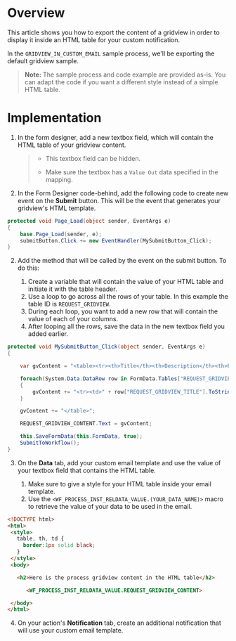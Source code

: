 # Overview
This article shows you how to export the content of a gridview in order to display it inside an HTML table for your custom notification.

In the `GRIDVIEW_IN_CUSTOM_EMAIL` sample process, we'll be exporting the default gridview sample.

> **Note:** The sample process and code example are provided as-is. You can adapt the code if you want a different style instead of a simple HTML table.

# Implementation

1. In the form designer, add a new textbox field, which will contain the HTML table of your gridview content.
   > * This textbox field can be hidden.
   >
   > * Make sure the textbox has a `Value Out` data specified in the mapping.

2. In the Form Designer code-behind, add the following code to create new event on the **Submit** button. This will be the event that generates your gridview's HTML template.

```cs
protected void Page_Load(object sender, EventArgs e) 
{ 
    base.Page_Load(sender, e); 
    submitButton.Click += new EventHandler(MySubmitButton_Click); 
} 
```

2. Add the method that will be called by the event on the submit button. To do this:

    1. Create a variable that will contain the value of your HTML table and initiate it with the table header.
    2. Use a loop to go across all the rows of your table. In this example the table ID is `REQUEST_GRIDVIEW`.
    3. During each loop, you want to add a new row that will contain the value of each of your columns.
    4. After looping all the rows, save the data in the new textbox field you added earlier.

```cs
protected void MySubmitButton_Click(object sender, EventArgs e) 
{ 

    var gvContent = "<table><tr><th>Title</th><th>Description</th><th>Price</th></tr>";

    foreach(System.Data.DataRow row in FormData.Tables["REQUEST_GRIDVIEW"].Rows)
    {	
        gvContent += "<tr><td>" + row["REQUEST_GRIDVIEW_TITLE"].ToString() + "</td><td>" + row["REQUEST_GRIDVIEW_DESCRIPTION"].ToString() + "</td><td>" + row["REQUEST_GRIDVIEW_PRICE"].ToString() + "</td></tr>";	
    }

    gvContent += "</table>";

    REQUEST_GRIDVIEW_CONTENT.Text = gvContent;

    this.SaveFormData(this.FormData, true); 
    SubmitToWorkflow(); 
}
```

3. On the **Data** tab, add your custom email template and use the value of your textbox field that contains the HTML table.

    1. Make sure to give a style for your HTML table inside your email template.
    2. Use the `<WF_PROCESS_INST_RELDATA_VALUE.(YOUR_DATA_NAME)>` macro  to retrieve the value of your data to be used in the email.

```html
<!DOCTYPE html>
<html>
 <style>
   table, th, td {
     border:1px solid black;
   }
 </style>
 <body>

   <h2>Here is the process gridview content in the HTML table</h2>

      <WF_PROCESS_INST_RELDATA_VALUE.REQUEST_GRIDVIEW_CONTENT>

 </body>
</html>
```
 
 4. On your action's **Notification** tab, create an additional notification that will use your custom email template.
